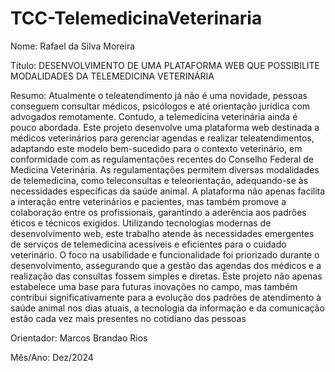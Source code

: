 # TCC-TelemedicinaVeterinaria
Nome: Rafael da Silva Moreira

Título: DESENVOLVIMENTO DE UMA PLATAFORMA WEB QUE POSSIBILITE MODALIDADES DA TELEMEDICINA VETERINÁRIA

Resumo: Atualmente o teleatendimento já não é uma novidade, pessoas conseguem consultar
médicos, psicólogos e até orientação jurídica com advogados remotamente. Contudo, a
telemedicina veterinária ainda é pouco abordada. Este projeto desenvolve uma
plataforma web destinada a médicos veterinários para gerenciar agendas e realizar
teleatendimentos, adaptando este modelo bem-sucedido para o contexto veterinário,
em conformidade com as regulamentações recentes do Conselho Federal de Medicina
Veterinária. As regulamentações permitem diversas modalidades de telemedicina,
como teleconsultas e teleorientação, adequando-se às necessidades específicas da
saúde animal. A plataforma não apenas facilita a interação entre veterinários e
pacientes, mas também promove a colaboração entre os profissionais, garantindo a
aderência aos padrões éticos e técnicos exigidos. Utilizando tecnologias modernas de
desenvolvimento web, este trabalho atende às necessidades emergentes de serviços de
telemedicina acessíveis e eficientes para o cuidado veterinário. O foco na usabilidade e
funcionalidade foi priorizado durante o desenvolvimento, assegurando que a gestão
das agendas dos médicos e a realização das consultas fossem simples e diretas. Este
projeto não apenas estabelece uma base para futuras inovações no campo, mas
também contribui significativamente para a evolução dos padrões de atendimento à
saúde animal nos dias atuais, a tecnologia da informação e da comunicação estão cada
vez mais presentes no cotidiano das pessoas


Orientador: Marcos Brandao Rios


Mês/Ano: Dez/2024
